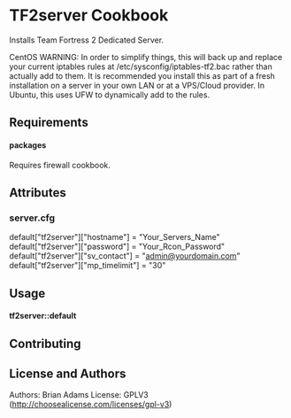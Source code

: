 TF2server Cookbook
============
Installs Team Fortress 2 Dedicated Server.    

CentOS WARNING: In order to simplify things, this will back up and replace your current iptables rules at /etc/sysconfig/iptables-tf2.bac rather than actually add to them. It is recommended you install this as part of a fresh installation on a server in your own LAN or at a VPS/Cloud provider. In Ubuntu, this uses UFW to dynamically add to the rules. 

Requirements
------------
#### packages
Requires firewall cookbook.

Attributes
----------
### server.cfg
default["tf2server"]["hostname"] = "Your_Servers_Name"
default["tf2server"]["password"] = "Your_Rcon_Password"
default["tf2server"]["sv_contact"] = "admin@yourdomain.com"
default["tf2server"]["mp_timelimit"] = "30"

Usage
-----
#### tf2server::default

Contributing
------------

License and Authors
-------------------
Authors: Brian Adams
License: GPLV3 (http://choosealicense.com/licenses/gpl-v3) 
